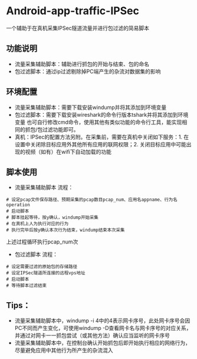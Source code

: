 # Android-app-traffic-IPSec
一个辅助于在真机采集IPSec隧道流量并进行包过滤的简易脚本
## 功能说明
- 流量采集辅助脚本：辅助进行抓包的开始与结束、包的命名
- 包过滤脚本：通过ip过滤剔除掉PC端产生的杂流对数据集的影响

## 环境配置
- 流量采集辅助脚本：需要下载安装windump并将其添加到环境变量
- 包过滤脚本：需要下载安装wireshark的命令行版本tshark并将其添加到环境变量
也可自行修改cmd命令，使用其他有类似功能的命令行工具，能实现相同的抓包/包过滤功能即可。
- 真机：IPSec的配置方法另附。在采集前，需要在真机中关闭如下服务：1. 在设置中关闭除目标应用外其他所有应用的联网权限；2. 关闭目标应用中可能出现的视频（如有）在wifi下自动加载的功能

## 脚本使用
- 流量采集辅助脚本
流程：
```
# 设定pcap文件保存路径、预期采集的pcap数目pcap_num、应用名appname、行为名operation
# 启动脚本
# 脚本挂起等待，按y确认，windump开始采集
# 在真机上人为执行对应的行为
# 执行完毕后按y确认本次行为结束，windump结束本次采集
```
上述过程循环执行pcap_num次

- 包过滤脚本
流程：
```
# 设定需要过滤的原始包的存储路径
# 设定IPSec隧道所连接的远程vps地址
# 启动脚本
# 等待脚本过滤结束
```

## Tips：
- 流量采集辅助脚本中，windump -i 4中的4表示网卡序号，此处网卡序号会因PC不同而产生变化，可使用windump -D查看网卡名与网卡序号的对应关系，并通过对网卡一一抓包尝试（或其他方法）确认应当监听的网卡序号
- 流量采集辅助脚本中，在控制台确认开始抓包后即开始执行相应的网络行为，尽量避免应用中其他行为所产生的杂流混入
